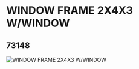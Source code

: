 # WINDOW FRAME 2X4X3 W/WINDOW
## 73148
![WINDOW FRAME 2X4X3 W/WINDOW](https://lc-www-live-s.legocdn.com/media/bricks/5/2/4218647.jpg)